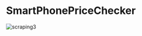 # SmartPhonePriceChecker

![scraping3](https://user-images.githubusercontent.com/12192769/47510812-e0f99a00-d8b3-11e8-84a3-a7987df94508.gif)
